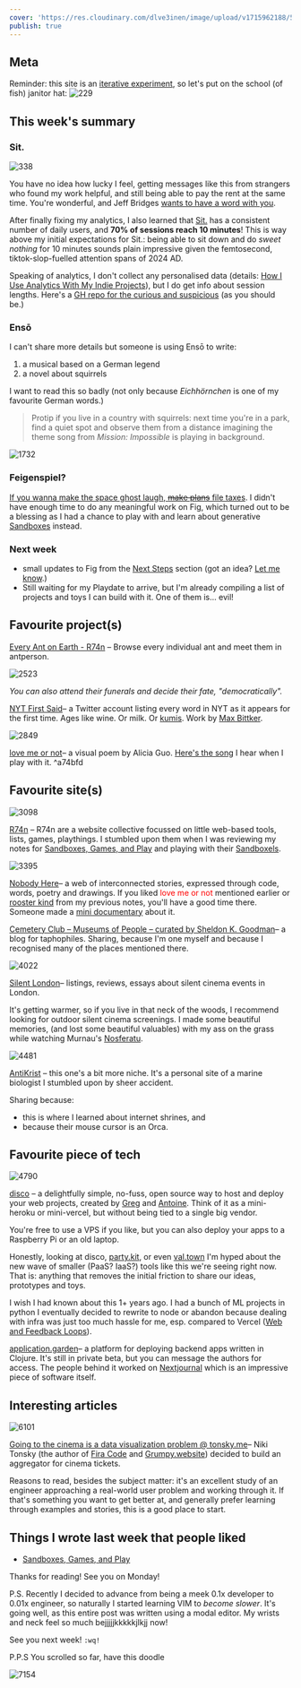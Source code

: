 ```yaml
---
cover: 'https://res.cloudinary.com/dlve3inen/image/upload/v1715962188/57-cover_kczuvm.webp'
publish: true
---
```

## Meta

Reminder: this site is an [iterative experiment](<../../../111>), so let's put on the school (of fish) janitor hat:
![229](182624883_856620778253995_571075980421732300_n_17904835792889678.webp)

## This week's summary

### Sit.
![338](../../Pasted%20image%2020240517132843.png)

You have no idea how lucky I feel, getting messages like this from strangers who found my work helpful, and still being able to pay the rent at the same time. You're wonderful, and Jeff Bridges [wants to have a word with you](https://youtu.be/apVeSc8HC9I?t=1835).

After finally fixing my analytics, I also learned that [Sit.](https://sit.sonnet.io) has a consistent number of daily users, and **70% of sessions reach 10 minutes**! This is way above my initial expectations for Sit.: being able to sit down and do *sweet nothing* for 10 minutes sounds plain impressive given the femtosecond, tiktok-slop-fuelled attention spans of 2024 AD. 

Speaking of analytics, I don't collect any personalised data (details: [How I Use Analytics With My Indie Projects](<../../../How I Use Analytics With My Indie Projects>)), but I do get info about session lengths.  Here's a [GH repo for the curious and suspicious](https://github.com/paprikka/sit) (as you should be.)

### Ensō
I can't share more details but someone is using Ensō to write:

1. a musical based on a German legend
2. a novel about squirrels

I want to read this so badly (not only because *Eichhörnchen* is one of my favourite German words.)

> Protip if you live in a country with squirrels: next time you're in a park, find a quiet spot and observe them from a distance imagining the theme song from *Mission: Impossible* is playing in background.

![1732](../../jodie-foster-nut.webp)
### Feigenspiel? 

[If you wanna make the space ghost laugh, ~~make plans~~ file taxes](<../../../If you wanna make the space ghost laugh, make plans.>). I didn't have enough time to do any meaningful work on Fig, which turned out to be a blessing as I had a chance to play with and learn about generative [Sandboxes](<../../../Sandboxes, Games, and Play>) instead. 
### Next week

- small updates to Fig from the [Next Steps](<../../../Fig>) section (got an idea? [Let me know](mailto:hello@sonnet.io).) 
- Still waiting for my Playdate to arrive, but I'm already compiling a list of projects and toys I can build with it. One of them is... evil!

## Favourite project(s)


[Every Ant on Earth - R74n](https://r74n.com/ants/) – Browse every individual ant and meet them in antperson.

![2523](57/every-ant.webp)

*You can also attend their funerals and decide their fate, "democratically".*

[NYT First Said](https://x.com/nyt_first_said)– a Twitter account listing every word in NYT as it appears for the first time. Ages like wine. Or milk. Or [kumis](https://en.wikipedia.org/wiki/Kumis). Work by [Max Bittker](<../../../Max Bittker>).

![2849](57/he-loves-me-loves-me-not.webp)

[love me or not](https://www.aliciaguo.com/love-me-or-not/)– a visual poem by Alicia Guo. [Here's the song](https://www.youtube.com/watch?v=4KD8kWksOmc) I hear when I play with it.  <span id="^a74bfd" class="link-marker">^a74bfd</span>

## Favourite site(s)

![3098](57/r74a-website.webp)

[R74n](https://r74n.com) – R74n are a website collective focussed on little web-based tools, lists, games, playthings. I stumbled upon them when I was reviewing my notes for [Sandboxes, Games, and Play](<../../../Sandboxes, Games, and Play>) and playing with their [Sandboxels](https://sandboxels.r74n.com). 

![3395](57/nobody-here-lady.webp)

[Nobody Here](https://nobodyhere.com/justme/me.here)– a web of interconnected stories, expressed through code, words, poetry and drawings. If you liked <span style="color: red">love me or not</span> mentioned earlier or [rooster kind](<../../../56>)  from my previous notes, you'll have a good time there. Someone made a [mini documentary](https://www.youtube.com/watch?v=djl2sFGGgH8) about it. 

[Cemetery Club – Museums of People – curated by Sheldon K. Goodman](https://cemeteryclub.wordpress.com)– a blog for taphophiles. Sharing, because I'm one myself and because I recognised many of the places mentioned there.

![4022](57/silent-london.webp)

[Silent London](https://silentlondon.co.uk)– listings, reviews, essays about silent cinema events in London. 

It's getting warmer, so if you live in that neck of the woods, I recommend looking for outdoor silent cinema screenings.  I made some beautiful memories, (and lost some beautiful valuables) with my ass on the grass while watching Murnau's [Nosferatu](https://de.wikipedia.org/wiki/Nosferatu_–_Eine_Symphonie_des_Grauens).

![4481](57/antikrist.webp)

[AntiKrist](https://antikrist.lol) – this one's a bit more niche. It's a personal site of a marine biologist I stumbled upon by sheer accident. 

Sharing because:
- this is where I learned about internet shrines, and
- because their mouse cursor is an Orca. 

## Favourite piece of tech

![4790](57/disco.webp)

[disco](https://letsdisco.dev) – a delightfully simple, no-fuss, open source way to host and deploy your web projects, created by [Greg](https://greg.technology) and [Antoine](https://www.youtube.com/@AntoineLeclair). Think of it as a mini-heroku or mini-vercel, but without being tied to a single big vendor. 

You're free to use a VPS if you like, but you can also deploy your apps to a Raspberry Pi or an old laptop. 

Honestly, looking at disco, [party.kit](https://www.partykit.io), or even [val.town](http://val.town) I'm hyped about the new wave of smaller (PaaS? IaaS?) tools like this we're seeing right now. That is: anything that removes the initial friction to share our ideas, prototypes and toys.

I wish I had known about this  1+ years ago. I had a bunch of ML projects in python I eventually decided to rewrite to node or abandon because dealing with infra was just too much hassle for me, esp. compared to Vercel ([Web and Feedback Loops](<../../../Web and Feedback Loops>)).

[application.garden](https://application.garden/signup)– a platform for deploying backend apps written in Clojure. It's still in private beta, but you can message the authors for access. The people behind it worked on [Nextjournal](https://nextjournal.com) which is an impressive piece of software itself.

## Interesting articles

![6101](57/allekinos.webp)

[Going to the cinema is a data visualization problem @ tonsky.me](https://tonsky.me/blog/allekinos/)– Niki Tonsky (the author of [Fira Code](https://github.com/tonsky/FiraCode) and [Grumpy.website](https://Grumpy.website)) decided to build an aggregator for cinema tickets. 

Reasons to read, besides the subject matter: it's an excellent study of an engineer approaching a real-world user problem and working through it. If that's something you want to get better at, and generally prefer learning through examples and stories, this is a good place to start.

## Things I wrote last week that people liked

- [Sandboxes, Games, and Play](<../../../Sandboxes, Games, and Play>) 

Thanks for reading! See you on Monday!

P.S. Recently I decided to advance from being a meek 0.1x developer to 0.01x engineer, so naturally I started learning VIM to *become slower*. It's going well, as this entire post was written using a modal editor. My wrists and neck feel so much bejjjjjkkkkkjlkjj now!


See you next week! `:wq!`






P.P.S You scrolled so far, have this doodle


![7154](57/bicycle-of-shame.webp)
